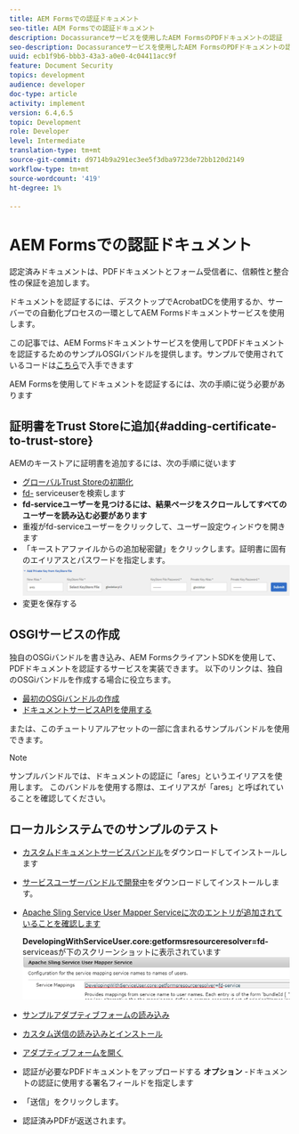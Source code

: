 ```yaml
---
title: AEM Formsでの認証ドキュメント
seo-title: AEM Formsでの認証ドキュメント
description: Docassuranceサービスを使用したAEM FormsのPDFドキュメントの認証
seo-description: Docassuranceサービスを使用したAEM FormsのPDFドキュメントの認証
uuid: ecb1f9b6-bbb3-43a3-a0e0-4c04411acc9f
feature: Document Security
topics: development
audience: developer
doc-type: article
activity: implement
version: 6.4,6.5
topic: Development
role: Developer
level: Intermediate
translation-type: tm+mt
source-git-commit: d9714b9a291ec3ee5f3dba9723de72bb120d2149
workflow-type: tm+mt
source-wordcount: '419'
ht-degree: 1%

---
```



# AEM Formsでの認証ドキュメント

認定済みドキュメントは、PDFドキュメントとフォーム受信者に、信頼性と整合性の保証を追加します。

ドキュメントを認証するには、デスクトップでAcrobatDCを使用するか、サーバーでの自動化プロセスの一環としてAEM Formsドキュメントサービスを使用します。

この記事では、AEM Formsドキュメントサービスを使用してPDFドキュメントを認証するためのサンプルOSGIバンドルを提供します。サンプルで使用されているコードは[こちら](https://helpx.adobe.com/experience-manager/6-4/forms/using/aem-document-services-programmatically.html)で入手できます

AEM Formsを使用してドキュメントを認証するには、次の手順に従う必要があります

## 証明書をTrust Storeに追加{#adding-certificate-to-trust-store}

AEMのキーストアに証明書を追加するには、次の手順に従います

* [グローバルTrust Storeの初期化](http://localhost:4502/libs/granite/security/content/truststore.html)
* [fd-](http://localhost:4502/security/users.html) serviceuserを検索します
* **fd-serviceユーザーを見つけるには、結果ページをスクロールしてすべてのユーザーを読み込む必要があります**
* 重複がfd-serviceユーザーをクリックして、ユーザー設定ウィンドウを開きます
* 「キーストアファイルからの追加秘密鍵」をクリックします。証明書に固有のエイリアスとパスワードを指定します。
   ![add-certificate](assets/adding-certificate-keystore.PNG)
* 変更を保存する

## OSGIサービスの作成

独自のOSGiバンドルを書き込み、AEM FormsクライアントSDKを使用して、PDFドキュメントを認証するサービスを実装できます。 以下のリンクは、独自のOSGiバンドルを作成する場合に役立ちます。

* [最初のOSGiバンドルの作成](https://helpx.adobe.com/experience-manager/using/maven_arch13.html)
* [ドキュメントサービスAPIを使用する](https://helpx.adobe.com/experience-manager/6-4/forms/using/aem-document-services-programmatically.html)

または、このチュートリアルアセットの一部に含まれるサンプルバンドルを使用できます。

>[!NOTE]
>
>サンプルバンドルでは、ドキュメントの認証に「ares」というエイリアスを使用します。 このバンドルを使用する際は、エイリアスが「ares」と呼ばれていることを確認してください。

## ローカルシステムでのサンプルのテスト

* [カスタムドキュメントサービスバンドル](/help/forms/assets/common-osgi-bundles/AEMFormsDocumentServices.core-1.0-SNAPSHOT.jar)をダウンロードしてインストールします
* [サービスユーザーバンドルで開発中](/help/forms/assets/common-osgi-bundles/DevelopingWithServiceUser.jar)をダウンロードしてインストールします。
* [Apache Sling Service User Mapper Serviceに次のエントリが追加されていることを確認します](http://localhost:4502/system/console/configMgr)

   **DevelopingWithServiceUser.core:getformsresourceresolver=fd-** serviceasが下のスクリーンショットに表示されています
   ![User-Mapper](assets/user-mapper-service.PNG)
* [サンプルアダプティブフォームの読み込み](assets/certify-pdf-af.zip)
* [カスタム送信の読み込みとインストール](assets/custom-submit-certify.zip)
* [アダプティブフォームを開く](http://localhost:4502/content/dam/formsanddocuments/certifypdf/jcr:content?wcmmode=disabled)
* 認証が必要なPDFドキュメントをアップロードする
   **オプション** -ドキュメントの認証に使用する署名フィールドを指定します
* 「送信」をクリックします。
* 認証済みPDFが返送されます。


